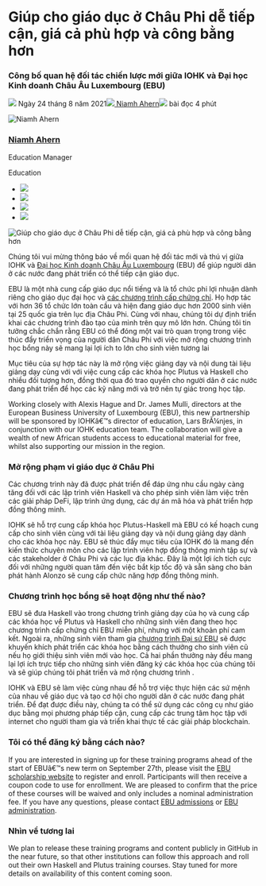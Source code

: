 # Giúp cho giáo dục ở Châu Phi dễ tiếp cận, giá cả phù hợp và công bằng hơn

### **Công bố quan hệ đối tác chiến lược mới giữa IOHK và Đại học Kinh doanh Châu Âu Luxembourg (EBU)**

![](img/2021-08-24-making-education-in-africa-more-accessible-affordable-and-equitable.002.png) Ngày 24 tháng 8 năm 2021![](img/2021-08-24-making-education-in-africa-more-accessible-affordable-and-equitable.002.png)[ Niamh Ahern](tmp//en/blog/authors/niamh-ahern/page-1/)![](img/2021-08-24-making-education-in-africa-more-accessible-affordable-and-equitable.003.png) bài đọc 4 phút

![Niamh Ahern](img/2021-08-24-making-education-in-africa-more-accessible-affordable-and-equitable.004.png)[](tmp//en/blog/authors/niamh-ahern/page-1/)

### [**Niamh Ahern**](tmp//en/blog/authors/niamh-ahern/page-1/)

Education Manager

Education

- ![](img/2021-08-24-making-education-in-africa-more-accessible-affordable-and-equitable.005.png)[](mailto:niamh.ahern@iohk.io "Email")
- ![](img/2021-08-24-making-education-in-africa-more-accessible-affordable-and-equitable.006.png)[](https://www.linkedin.com/in/niamh-ahern-67849949/ "LinkedIn")
- ![](img/2021-08-24-making-education-in-africa-more-accessible-affordable-and-equitable.007.png)[](https://twitter.com/nahern_iohk?lang=en "Twitter")
- ![](img/2021-08-24-making-education-in-africa-more-accessible-affordable-and-equitable.008.png)[](https://github.com/nahern "GitHub")

![Giúp cho giáo dục ở Châu Phi dễ tiếp cận, giá cả phù hợp và công bằng hơn](img/2021-08-24-making-education-in-africa-more-accessible-affordable-and-equitable.009.jpeg)

Chúng tôi vui mừng thông báo về mối quan hệ đối tác mới và thú vị giữa IOHK và [Đại học Kinh doanh Châu Âu Luxembourg](https://ebu.lu/) (EBU) để giúp người dân ở các nước đang phát triển có thể tiếp cận giáo dục.

EBU là một nhà cung cấp giáo dục nổi tiếng và là tổ chức phi lợi nhuận dành riêng cho giáo dục đại học và [ các chương trình cấp chứng chỉ](https://connect.ebu.lu/). Họ hợp tác với hơn 36 tổ chức lớn toàn cầu và hiện đang giáo dục hơn 2000 sinh viên tại 25 quốc gia trên lục địa Châu Phi. Cùng với nhau, chúng tôi dự định triển khai các chương trình đào tạo của mình trên quy mô lớn hơn. Chúng tôi tin tưởng chắc chắn rằng EBU có thể đóng một vai trò quan trọng trong việc thúc đẩy triển vọng của người dân Châu Phi với việc mở rộng chương trình học bổng này sẽ mang lại lợi ích to lớn cho sinh viên tương lai

Mục tiêu của sự hợp tác này là mở rộng việc giảng dạy và nội dung tài liệu giảng dạy cùng với với việc cung cấp các khóa học Plutus và Haskell cho nhiều đối tượng hơn, đồng thời qua đó trao quyền cho người dân ở các nước đang phát triển để học các kỹ năng mới và trở nên tự giác trong học tập.

Working closely with Alexis Hague and Dr. James Mulli, directors at the European Business University of Luxembourg (EBU), this new partnership will be sponsored by IOHKâ€™s director of education, Lars BrÃ¼njes, in conjunction with our IOHK education team. The collaboration will give a wealth of new African students access to educational material for free, whilst also supporting our mission in the region.

### **Mở rộng phạm vi giáo dục ở Châu Phi**

Các chương trình này đã được phát triển để đáp ứng nhu cầu ngày càng tăng đối với các lập trình viên Haskell và cho phép sinh viên làm việc trên các giải pháp DeFi, lập trình ứng dụng, các dự án mã hóa và phát triển hợp đồng thông minh.

IOHK sẽ hỗ trợ cung cấp khóa học Plutus-Haskell mà EBU có kế hoạch cung cấp cho sinh viên cùng với tài liệu giảng dạy và nội dung giảng dạy dành cho các khóa học này. EBU sẽ thúc đẩy mục tiêu của IOHK đó là mang đến kiến thức chuyên môn cho các lập trình viên hợp đồng thông minh tập sự và các stakeholder ở Châu Phi và các lục địa khác. Đây là một lợi ích tích cực đối với những người quan tâm đến việc bắt kịp tốc độ và sẵn sàng cho bản phát hành Alonzo sẽ cung cấp chức năng hợp đồng thông minh.

### **Chương trình học bổng sẽ hoạt động như thế nào?**

EBU sẽ đưa Haskell vào trong chương trình giảng dạy của họ và cung cấp các khóa học về Plutus và Haskell cho những sinh viên đang theo học chương trình cấp chứng chỉ EBU miễn phí, nhưng với một khoản phí cam kết. Ngoài ra, những sinh viên tham gia [chương trình Đại sứ EBU](https://www.youtube.com/watch?v=NukBbBP43Ss) sẽ được khuyến khích phát triển các khóa học bằng cách thưởng cho sinh viên cũ nếu họ giới thiệu sinh viên mới vào học. Cả hai phần thưởng này đều mang lại lợi ích trực tiếp cho những sinh viên đăng ký các khóa học của chúng tôi và sẽ giúp chúng tôi phát triển và mở rộng chương trình .

IOHK và EBU sẽ làm việc cùng nhau để hỗ trợ việc thực hiện các sứ mệnh của nhau về giáo dục và tạo cơ hội cho người dân ở các nước đang phát triển. Để đạt được điều này, chúng ta có thể sử dụng các công cụ như giáo dục bằng mọi phương pháp tiếp cận, cung cấp các trung tâm học tập với internet cho người tham gia và triển khai thực tế các giải pháp blockchain.

### **Tôi có thể đăng ký bằng cách nào?**

If you are interested in signing up for these training programs ahead of the start of EBUâ€™s new term on September 27th, please visit the [EBU scholarship website](https://connect.ebu.lu/) to register and enroll. Participants will then receive a coupon code to use for enrollment. We are pleased to confirm that the price of these courses will be waived and only includes a nominal administration fee. If you have any questions, please contact [EBU admissions](mailto:admission@ebu.lu) or [EBU administration](mailto:admin@ebu.lu).

### **Nhìn về tương lai**

We plan to release these training programs and content publicly in GitHub in the near future, so that other institutions can follow this approach and roll out their own Haskell and Plutus training courses. Stay tuned for more details on availability of this content coming soon.
